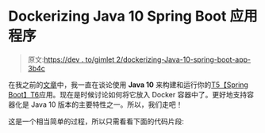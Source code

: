 # Dockerizing Java 10 Spring Boot 应用程序

> 原文:[https://dev . to/gimlet 2/dockerizing-Java-10-spring-boot-app-3b4c](https://dev.to/gimlet2/dockerizing-java-10-spring-boot-app-3b4c)

在我之前的[文章](https://dev.to/gimlet2/java-10--migration-story-41k7)中，我一直在谈论使用 **Java 10** 来构建和运行你的[T5【Spring Boot】T6](https://projects.spring.io/spring-boot/)应用。现在是时候讨论如何将它放入 Docker 容器中了。更好地支持容器化是 Java 10 版本的主要特性之一。所以，我们走吧！

这是一个相当简单的过程，所以只需看看下面的代码片段: